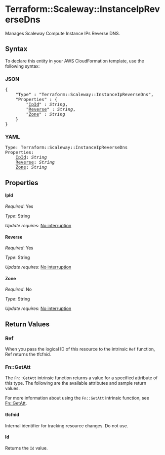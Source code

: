 # Terraform::Scaleway::InstanceIpReverseDns

Manages Scaleway Compute Instance IPs Reverse DNS.

## Syntax

To declare this entity in your AWS CloudFormation template, use the following syntax:

### JSON

<pre>
{
    "Type" : "Terraform::Scaleway::InstanceIpReverseDns",
    "Properties" : {
        "<a href="#ipid" title="IpId">IpId</a>" : <i>String</i>,
        "<a href="#reverse" title="Reverse">Reverse</a>" : <i>String</i>,
        "<a href="#zone" title="Zone">Zone</a>" : <i>String</i>
    }
}
</pre>

### YAML

<pre>
Type: Terraform::Scaleway::InstanceIpReverseDns
Properties:
    <a href="#ipid" title="IpId">IpId</a>: <i>String</i>
    <a href="#reverse" title="Reverse">Reverse</a>: <i>String</i>
    <a href="#zone" title="Zone">Zone</a>: <i>String</i>
</pre>

## Properties

#### IpId

_Required_: Yes

_Type_: String

_Update requires_: [No interruption](https://docs.aws.amazon.com/AWSCloudFormation/latest/UserGuide/using-cfn-updating-stacks-update-behaviors.html#update-no-interrupt)

#### Reverse

_Required_: Yes

_Type_: String

_Update requires_: [No interruption](https://docs.aws.amazon.com/AWSCloudFormation/latest/UserGuide/using-cfn-updating-stacks-update-behaviors.html#update-no-interrupt)

#### Zone

_Required_: No

_Type_: String

_Update requires_: [No interruption](https://docs.aws.amazon.com/AWSCloudFormation/latest/UserGuide/using-cfn-updating-stacks-update-behaviors.html#update-no-interrupt)

## Return Values

### Ref

When you pass the logical ID of this resource to the intrinsic `Ref` function, Ref returns the tfcfnid.

### Fn::GetAtt

The `Fn::GetAtt` intrinsic function returns a value for a specified attribute of this type. The following are the available attributes and sample return values.

For more information about using the `Fn::GetAtt` intrinsic function, see [Fn::GetAtt](https://docs.aws.amazon.com/AWSCloudFormation/latest/UserGuide/intrinsic-function-reference-getatt.html).

#### tfcfnid

Internal identifier for tracking resource changes. Do not use.

#### Id

Returns the <code>Id</code> value.

